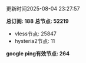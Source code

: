 更新时间2025-08-04 23:27:57

**总订阅: 188**
**总节点: 52219**
- vless节点: 25847
- hysteria2节点: 11

**google ping有效节点: 264**
